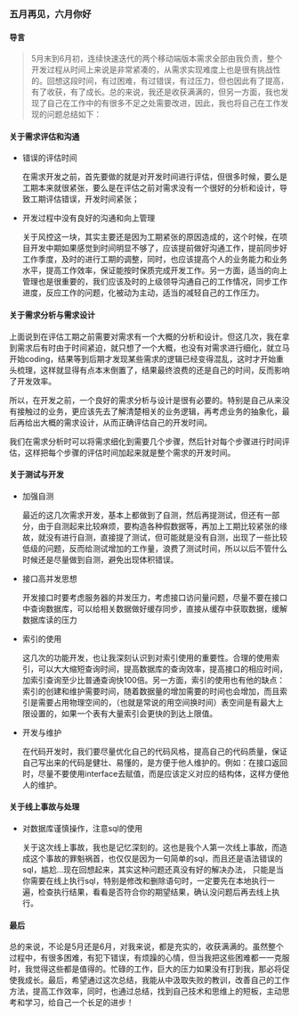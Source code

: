 ### 五月再见，六月你好

#### 导言

> 5月末到6月初，连续快速迭代的两个移动端版本需求全部由我负责，整个开发过程从时间上来说是非常紧凑的，从需求实现难度上也是很有挑战性的。回想这段时间，有过困难，有过错误，有过压力，但也因此有了提高，有了收获，有了成长。总的来说，我还是收获满满的，但另一方面，我也发现了自己在工作中的有很多不足之处需要改进，因此，我也将自己在工作发现的问题总结如下：

#### 关于需求评估和沟通

+ 错误的评估时间 

  在需求开发之前，首先要做的就是对开发时间进行评估，但很多时候，要么是工期本来就很紧张，要么是在评估之前对需求没有一个很好的分析和设计，导致工期评估错误，开发时间紧张；

+ 开发过程中没有良好的沟通和向上管理

  关于风控这一块，其实主要还是因为工期紧张的原因造成的，这个时候，在项目开发中期如果感觉到时间明显不够了，应该提前做好沟通工作，提前同步好工作季度，及时的进行工期的调整，同时，也应该提高个人的业务能力和业务水平，提高工作效率，保证能按时保质完成开发工作。另一方面，适当的向上管理也是很重要的，我们应该及时的上级领导沟通自己的工作情况，同步工作进度，反应工作的问题，化被动为主动，适当的减轻自己的工作压力。

#### 关于需求分析与需求设计

上面说到在评估工期之前需要对需求有一个大概的分析和设计。但这几次，我在拿到需求后有时由于时间紧迫，就只想了一个大概，也没有对需求进行细化，就立马开始coding，结果等到后期才发现某些需求的逻辑已经变得混乱，这时才开始重头梳理，这样就显得有点本末倒置了，结果最终浪费的还是自己的时间，反而影响了开发效率。

所以，在开发之前，一个良好的需求分析与设计是很有必要的。特别是自己从来没有接触过的业务，更应该先去了解清楚相关的业务逻辑，再考虑业务的抽象化，最后再给出大概的需求设计，从而正确评估自己的开发时间。

我们在需求分析时可以将需求细化到需要几个步骤，然后针对每个步骤进行时间评估，这样把每个步骤的评估时间加起来就是整个需求的开发时间。

#### 关于测试与开发

+ 加强自测

  最近的这几次需求开发，基本上都做到了自测，然后再提测试，但还有一部分，由于自测起来比较麻烦，要构造各种假数据等，再加上工期比较紧张的缘故，就没有进行自测，直接提了测试，但可能就是没有自测，出现了一些比较低级的问题，反而给测试增加的工作量，浪费了测试时间，所以以后不管什么时候还是尽量做到自测，避免出现体积错误。

+ 接口高并发思想

  开发接口时要考虑服务器的并发压力，考虑接口访问量问题，尽量不要在接口中查询数据库，可以给相关数据做好缓存同步，直接从缓存中获取数据，缓解数据库读的压力

+ 索引的使用

  这几次的功能开发，也让我深刻认识到对索引使用的重要性。合理的使用索引，可以大大缩短查询时间，提高数据库的查询效率，提高接口的相应时间，加索引查询至少比普通查询快100倍。另一方面，索引的使用也有他的缺点：索引的创建和维护需要时间，随着数据量的增加需要的时间也会增加，而且索引是需要占用物理空间的，（也就是常说的用空间换时间）表空间是有最大上限设置的，如果一个表有大量索引会更快的到达上限值。

+ 开发与维护

  在代码开发时，我们要尽量优化自己的代码风格，提高自己的代码质量，保证自己写出来的代码是健壮、易懂的，是方便于他人维护的。例如：在接口返回时，尽量不要使用interface去赋值，而是应该定义对应的结构体，这样方便他人的维护。

#### 关于线上事故与处理

+ 对数据库谨慎操作，注意sql的使用

  关于这次线上事故，我也是记忆深刻的。这也是我个人第一次线上事故，而造成这个事故的罪魁祸首，也仅仅是因为一句简单的sql，而且还是语法错误的sql，尴尬...现在回想起来，其实这种问题还真没有好的解决办法， 只能是当你需要在线上执行sql，特别是修改和删除语句时，一定要先在本地执行一遍，检查执行结果，看看是否符合你的期望结果，确认没问题后再去线上执行。

#### 最后

总的来说，不论是5月还是6月，对我来说，都是充实的，收获满满的。虽然整个过程中，有很多困难，有犯下错误，有烦躁的心情，但当我把这些困难都一一克服时，我觉得这些都是值得的。忙碌的工作，巨大的压力如果没有打到我，那必将促使我成长。最后，希望通过这次总结，我能从中汲取失败的教训，改善自己的工作方法，提高工作效率，同时，也通过总结，找到自己技术和思维上的短板，主动思考和学习，给自己一个长足的进步！

